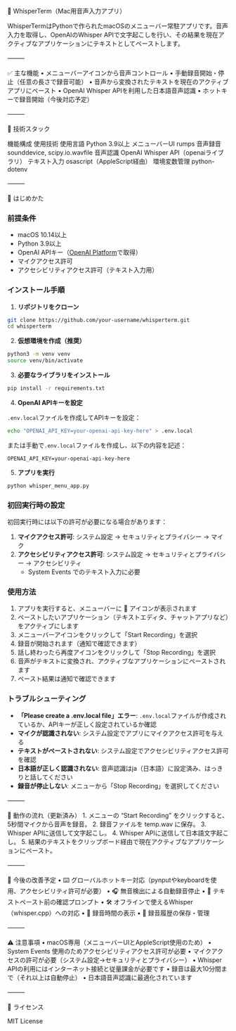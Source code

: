 🎤 WhisperTerm（Mac用音声入力アプリ）

WhisperTermはPythonで作られたmacOSのメニューバー常駐アプリです。音声入力を取得し、OpenAIのWhisper APIで文字起こしを行い、その結果を現在アクティブなアプリケーションにテキストとしてペーストします。

⸻

✅ 主な機能
	•	メニューバーアイコンから音声コントロール
	•	手動録音開始・停止（任意の長さで録音可能）
	•	音声から変換されたテキストを現在のアクティブアプリにペースト
	•	OpenAI Whisper APIを利用した日本語音声認識
	•	ホットキーで録音開始（今後対応予定）

⸻

🧰 技術スタック

機能構成	使用技術
使用言語	Python 3.9以上
メニューバーUI	rumps
音声録音	sounddevice, scipy.io.wavfile
音声認識	OpenAI Whisper API（openaiライブラリ）
テキスト入力	osascript（AppleScript経由）
環境変数管理	python-dotenv


⸻

🚀 はじめかた

### 前提条件
- macOS 10.14以上
- Python 3.9以上
- OpenAI APIキー（[OpenAI Platform](https://platform.openai.com/)で取得）
- マイクアクセス許可
- アクセシビリティアクセス許可（テキスト入力用）

### インストール手順

1. **リポジトリをクローン**
```bash
git clone https://github.com/your-username/whisperterm.git
cd whisperterm
```

2. **仮想環境を作成（推奨）**
```bash
python3 -m venv venv
source venv/bin/activate
```

3. **必要なライブラリをインストール**
```bash
pip install -r requirements.txt
```

4. **OpenAI APIキーを設定**

`.env.local`ファイルを作成してAPIキーを設定：
```bash
echo "OPENAI_API_KEY=your-openai-api-key-here" > .env.local
```

または手動で`.env.local`ファイルを作成し、以下の内容を記述：
```
OPENAI_API_KEY=your-openai-api-key-here
```

5. **アプリを実行**
```bash
python whisper_menu_app.py
```

### 初回実行時の設定

初回実行時には以下の許可が必要になる場合があります：

1. **マイクアクセス許可**: システム設定 → セキュリティとプライバシー → マイク
2. **アクセシビリティアクセス許可**: システム設定 → セキュリティとプライバシー → アクセシビリティ
   - System Events でのテキスト入力に必要

### 使用方法

1. アプリを実行すると、メニューバーに 🎤 アイコンが表示されます
2. ペーストしたいアプリケーション（テキストエディタ、チャットアプリなど）をアクティブにします
3. メニューバーアイコンをクリックして「Start Recording」を選択
4. 録音が開始されます（通知で確認できます）
5. 話し終わったら再度アイコンをクリックして「Stop Recording」を選択
6. 音声がテキストに変換され、アクティブなアプリケーションにペーストされます
7. ペースト結果は通知で確認できます

### トラブルシューティング

- **「Please create a .env.local file」エラー**: `.env.local`ファイルが作成されているか、APIキーが正しく設定されているか確認
- **マイクが認識されない**: システム設定でアプリにマイクアクセス許可を与える
- **テキストがペーストされない**: システム設定でアクセシビリティアクセス許可を確認
- **日本語が正しく認識されない**: 音声認識はja（日本語）に設定済み、はっきりと話してください
- **録音が停止しない**: メニューから「Stop Recording」を選択してください

⸻

💾 動作の流れ（更新済み）
	1.	メニューの “Start Recording” をクリックすると、5秒間マイクから音声を録音。
	2.	録音ファイルを temp.wav に保存。
	3.	Whisper APIに送信して文字起こし。
	4.	Whisper APIに送信して日本語文字起こし。
	5.	結果のテキストをクリップボード経由で現在アクティブなアプリケーションにペースト。

⸻

🧠 今後の改善予定
	•	⌨️ グローバルホットキー対応（pynputやkeyboardを使用、アクセシビリティ許可が必要）
	•	🎧 無音検出による自動録音停止
	•	💬 テキストペースト前の確認プロンプト
	•	🛠 オフラインで使えるWhisper（whisper.cpp）への対応
	•	🎯 録音時間の表示
	•	📝 録音履歴の保存・管理

⸻

⚠️ 注意事項
	•	macOS専用（メニューバーUIとAppleScript使用のため）
	•	System Events 使用のためアクセシビリティアクセス許可が必要
	•	マイクアクセスの許可が必要（システム設定→セキュリティとプライバシー）
	•	Whisper APIの利用にはインターネット接続と従量課金が必要です
	•	録音は最大10分間まで（それ以上は自動停止）
	•	日本語音声認識に最適化されています

⸻

📜 ライセンス

MIT License
